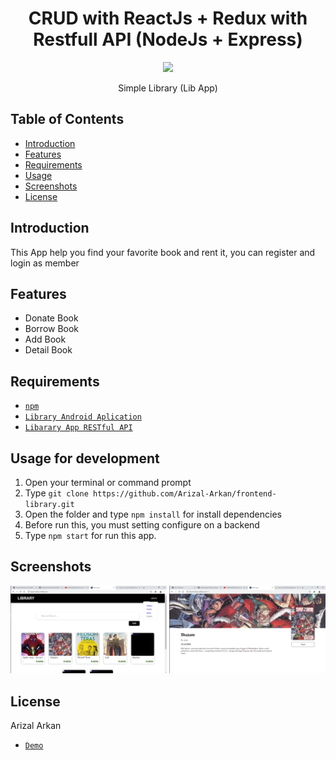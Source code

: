 <h1 align='center'>CRUD with ReactJs + Redux with Restfull API (NodeJs + Express)</h1>

<div align="center">
    <img width="250" src="https://hackernoon.com/hn-images/1*VeM-5lsAtrrJ4jXH96h5kg.png">      
</div>

<p align='center'>Simple Library (Lib App)</p>

## Table of Contents

- [Introduction](#introduction)
- [Features](#features)
- [Requirements](#requirements)
- [Usage](#usage-for-development)
- [Screenshots](#screenshots)
- [License](#License)

## Introduction
This App help you find your favorite book and rent it, you can register and login as member

## Features
* Donate Book
* Borrow Book
* Add Book
* Detail Book

## Requirements
* [`npm`](https://www.npmjs.com/get-npm)
* [`Library Android Aplication`](https://github.com/Arizal-Arkan/React-Native-Library)
* [`Libarary App RESTful API`](https://github.com/Arizal-Arkan/backend-library)

## Usage for development
1. Open your terminal or command prompt
2. Type `git clone https://github.com/Arizal-Arkan/frontend-library.git`
3. Open the folder and type `npm install` for install dependencies
4. Before run this, you must setting configure on a backend 
5. Type `npm start` for run this app.

## Screenshots
<div align="center">
    <img width="250" src="src/asset/home.png">    
    <img width="250" src="src/asset/sc.png">    
</div>

## License
Arizal Arkan
* [`Demo`](https://arkan-library.netlify.com/)
